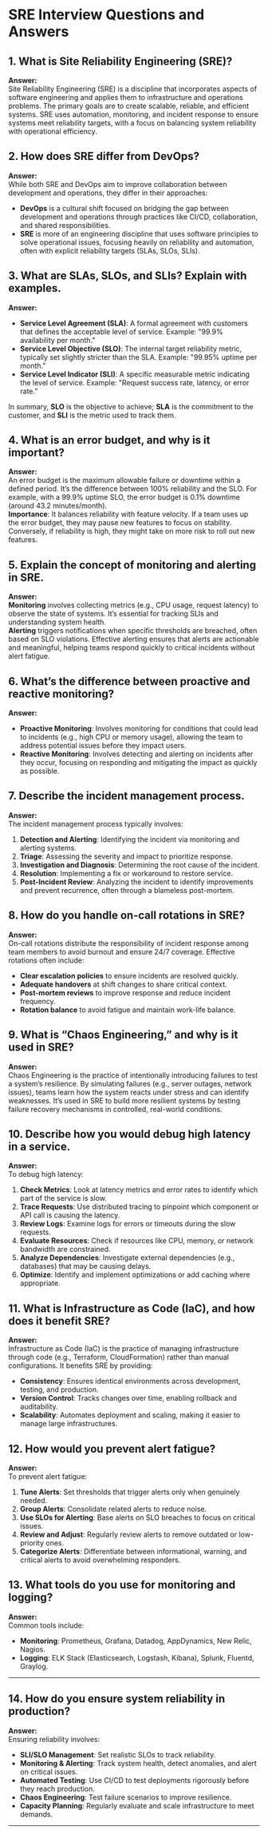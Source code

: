 # SRE Interview Questions and Answers

## 1. What is Site Reliability Engineering (SRE)?
**Answer:**  
Site Reliability Engineering (SRE) is a discipline that incorporates aspects of software engineering and applies them to infrastructure and operations problems. The primary goals are to create scalable, reliable, and efficient systems. SRE uses automation, monitoring, and incident response to ensure systems meet reliability targets, with a focus on balancing system reliability with operational efficiency.

## 2. How does SRE differ from DevOps?
**Answer:**  
While both SRE and DevOps aim to improve collaboration between development and operations, they differ in their approaches:
- **DevOps** is a cultural shift focused on bridging the gap between development and operations through practices like CI/CD, collaboration, and shared responsibilities.
- **SRE** is more of an engineering discipline that uses software principles to solve operational issues, focusing heavily on reliability and automation, often with explicit reliability targets (SLAs, SLOs, SLIs).

## 3. What are SLAs, SLOs, and SLIs? Explain with examples.
**Answer:**  
- **Service Level Agreement (SLA)**: A formal agreement with customers that defines the acceptable level of service. Example: "99.9% availability per month."
- **Service Level Objective (SLO)**: The internal target reliability metric, typically set slightly stricter than the SLA. Example: "99.95% uptime per month."
- **Service Level Indicator (SLI)**: A specific measurable metric indicating the level of service. Example: "Request success rate, latency, or error rate."

In summary, **SLO** is the objective to achieve; **SLA** is the commitment to the customer, and **SLI** is the metric used to track them.

## 4. What is an error budget, and why is it important?
**Answer:**  
An error budget is the maximum allowable failure or downtime within a defined period. It’s the difference between 100% reliability and the SLO. For example, with a 99.9% uptime SLO, the error budget is 0.1% downtime (around 43.2 minutes/month).  
**Importance**: It balances reliability with feature velocity. If a team uses up the error budget, they may pause new features to focus on stability. Conversely, if reliability is high, they might take on more risk to roll out new features.

## 5. Explain the concept of monitoring and alerting in SRE.
**Answer:**  
**Monitoring** involves collecting metrics (e.g., CPU usage, request latency) to observe the state of systems. It’s essential for tracking SLIs and understanding system health.  
**Alerting** triggers notifications when specific thresholds are breached, often based on SLO violations. Effective alerting ensures that alerts are actionable and meaningful, helping teams respond quickly to critical incidents without alert fatigue.

## 6. What’s the difference between proactive and reactive monitoring?
**Answer:**  
- **Proactive Monitoring**: Involves monitoring for conditions that could lead to incidents (e.g., high CPU or memory usage), allowing the team to address potential issues before they impact users.
- **Reactive Monitoring**: Involves detecting and alerting on incidents after they occur, focusing on responding and mitigating the impact as quickly as possible.

## 7. Describe the incident management process.
**Answer:**  
The incident management process typically involves:
1. **Detection and Alerting**: Identifying the incident via monitoring and alerting systems.
2. **Triage**: Assessing the severity and impact to prioritize response.
3. **Investigation and Diagnosis**: Determining the root cause of the incident.
4. **Resolution**: Implementing a fix or workaround to restore service.
5. **Post-Incident Review**: Analyzing the incident to identify improvements and prevent recurrence, often through a blameless post-mortem.

## 8. How do you handle on-call rotations in SRE?
**Answer:**  
On-call rotations distribute the responsibility of incident response among team members to avoid burnout and ensure 24/7 coverage. Effective rotations often include:
- **Clear escalation policies** to ensure incidents are resolved quickly.
- **Adequate handovers** at shift changes to share critical context.
- **Post-mortem reviews** to improve response and reduce incident frequency.
- **Rotation balance** to avoid fatigue and maintain work-life balance.

## 9. What is “Chaos Engineering,” and why is it used in SRE?
**Answer:**  
Chaos Engineering is the practice of intentionally introducing failures to test a system’s resilience. By simulating failures (e.g., server outages, network issues), teams learn how the system reacts under stress and can identify weaknesses. It’s used in SRE to build more resilient systems by testing failure recovery mechanisms in controlled, real-world conditions.

## 10. Describe how you would debug high latency in a service.
**Answer:**  
To debug high latency:
1. **Check Metrics**: Look at latency metrics and error rates to identify which part of the service is slow.
2. **Trace Requests**: Use distributed tracing to pinpoint which component or API call is causing the latency.
3. **Review Logs**: Examine logs for errors or timeouts during the slow requests.
4. **Evaluate Resources**: Check if resources like CPU, memory, or network bandwidth are constrained.
5. **Analyze Dependencies**: Investigate external dependencies (e.g., databases) that may be causing delays.
6. **Optimize**: Identify and implement optimizations or add caching where appropriate.

## 11. What is Infrastructure as Code (IaC), and how does it benefit SRE?
**Answer:**  
Infrastructure as Code (IaC) is the practice of managing infrastructure through code (e.g., Terraform, CloudFormation) rather than manual configurations. It benefits SRE by providing:
- **Consistency**: Ensures identical environments across development, testing, and production.
- **Version Control**: Tracks changes over time, enabling rollback and auditability.
- **Scalability**: Automates deployment and scaling, making it easier to manage large infrastructures.

## 12. How would you prevent alert fatigue?
**Answer:**  
To prevent alert fatigue:
1. **Tune Alerts**: Set thresholds that trigger alerts only when genuinely needed.
2. **Group Alerts**: Consolidate related alerts to reduce noise.
3. **Use SLOs for Alerting**: Base alerts on SLO breaches to focus on critical issues.
4. **Review and Adjust**: Regularly review alerts to remove outdated or low-priority ones.
5. **Categorize Alerts**: Differentiate between informational, warning, and critical alerts to avoid overwhelming responders.

## 13. What tools do you use for monitoring and logging?
**Answer:**  
Common tools include:
- **Monitoring**: Prometheus, Grafana, Datadog, AppDynamics, New Relic, Nagios.
- **Logging**: ELK Stack (Elasticsearch, Logstash, Kibana), Splunk, Fluentd, Graylog.

---

## 14. How do you ensure system reliability in production?
**Answer:**  
Ensuring reliability involves:
- **SLI/SLO Management**: Set realistic SLOs to track reliability.
- **Monitoring & Alerting**: Track system health, detect anomalies, and alert on critical issues.
- **Automated Testing**: Use CI/CD to test deployments rigorously before they reach production.
- **Chaos Engineering**: Test failure scenarios to improve resilience.
- **Capacity Planning**: Regularly evaluate and scale infrastructure to meet demands.

---